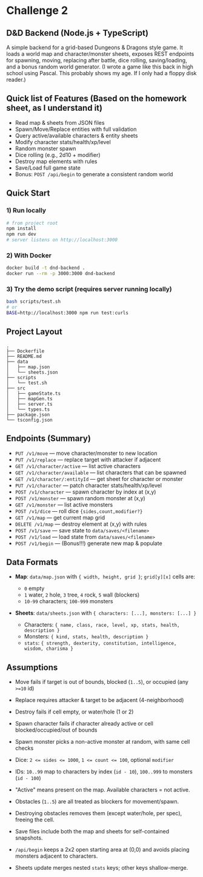 # Challenge 2

## D&D Backend (Node.js + TypeScript)

A simple backend for a grid-based Dungeons & Dragons style game. It loads a world map and character/monster sheets, exposes REST endpoints for spawning, moving, replacing after battle, dice rolling, saving/loading, and a bonus random world generator.
(I wrote a game like this back in high school using Pascal. This probably shows my age. If I only had a floppy disk reader.)

## Quick list of Features (Based on the homework sheet, as I understand it)

- Read map & sheets from JSON files
- Spawn/Move/Replace entities with full validation
- Query active/available characters & entity sheets
- Modify character stats/health/xp/level
- Random monster spawn
- Dice rolling (e.g., 2d10 + modifier)
- Destroy map elements with rules
- Save/Load full game state
- Bonus: `POST /api/begin` to generate a consistent random world

## Quick Start

### 1) Run locally

```bash
# from project root
npm install
npm run dev
# server listens on http://localhost:3000
```

### 2) With Docker

```bash
docker build -t dnd-backend .
docker run --rm -p 3000:3000 dnd-backend
```

### 3) Try the demo script (requires server running locally)

```bash
bash scripts/test.sh
# or
BASE=http://localhost:3000 npm run test:curls
```

## Project Layout

```
.
├── Dockerfile
├── README.md
├── data
│   ├── map.json
│   └── sheets.json
├── scripts
│   └── test.sh
├── src
│   ├── gameState.ts
│   ├── mapGen.ts
│   ├── server.ts
│   └── types.ts
├── package.json
└── tsconfig.json
```


## Endpoints (Summary)

- `PUT /v1/move` — move character/monster to new location
- `PUT /v1/replace` — replace target with attacker if adjacent
- `GET /v1/character/active` — list active characters
- `GET /v1/character/available` — list characters that can be spawned
- `GET /v1/character/:entityId` — get sheet for character or monster
- `PUT /v1/character` — patch character stats/health/xp/level
- `POST /v1/character` — spawn character by index at (x,y)
- `POST /v1/monster` — spawn random monster at (x,y)
- `GET /v1/monster` — list active monsters
- `POST /v1/dice` — roll dice `{sides,count,modifier?}`
- `GET /v1/map` — get current map grid
- `DELETE /v1/map` — destroy element at (x,y) with rules
- `POST /v1/save` — save state to `data/saves/<filename>`
- `POST /v1/load` — load state from `data/saves/<filename>`
- `POST /v1/begin` — (Bonus!!!) generate new map & populate

## Data Formats

- **Map**: `data/map.json` with `{ width, height, grid }`; `grid[y][x]` cells are:
  - `0` empty
  - `1` water, `2` hole, `3` tree, `4` rock, `5` wall (blockers)
  - `10-99` characters; `100-999` monsters

- **Sheets**: `data/sheets.json` with `{ characters: [...], monsters: [...] }`
  - Characters: `{ name, class, race, level, xp, stats, health, description }`
  - Monsters: `{ kind, stats, health, description }`
  - `stats`: `{ strength, dexterity, constitution, intelligence, wisdom, charisma }`

## Assumptions

- Move fails if target is out of bounds, blocked (`1..5`), or occupied (any `>=10` id)
- Replace requires attacker & target to be adjacent (4-neighborhood)
- Destroy fails if cell empty, or water/hole (1 or 2)
- Spawn character fails if character already active or cell blocked/occupied/out of bounds
- Spawn monster picks a non-active monster at random, with same cell checks
- Dice: `2 <= sides <= 1000`, `1 <= count <= 100`, optional `modifier`

- IDs: `10..99` map to characters by index (`id - 10`), `100..999` to monsters (`id - 100`)
- "Active" means present on the map. Available characters = not active.
- Obstacles (`1..5`) are all treated as blockers for movement/spawn.
- Destroying obstacles removes them (except water/hole, per spec), freeing the cell.
- Save files include both the map and sheets for self-contained snapshots.
- `/api/begin` keeps a 2x2 open starting area at (0,0) and avoids placing monsters adjacent to characters.
- Sheets update merges nested `stats` keys; other keys shallow-merge.